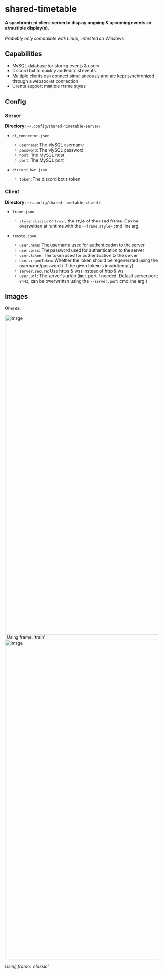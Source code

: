 # shared-timetable

####  A synchronized client-server to display ongoing & upcoming events on a/multiple display(s).
_Probably only compatible with Linux, untested on Windows_

## Capabilities
- MySQL database for storing events & users
- Discord bot to quickly add/edit/list events
- Multiple clients can connect simultaneously and are kept synchronized through a websocket connection
- Clients support multiple frame styles

## Config
### Server
**Directory:** `~/.config/shared-timetable-server/` 

- `db_connector.json`
  - `username`: The MySQL username
  - `password`: The MySQL password
  - `host`: The MySQL host
  - `port`: The MySQL port

- `discord_bot.json`
  - `token`: The discord bot's token

### Client
**Directory:** `~/.config/shared-timetable-client/`

- `frame.json`
  - `style`: `classic` or `train`, the style of the used frame. Can be overwritten at runtime with the `--frame.style=` cmd line arg.

- `remote.json`
  - `user.name`: The username used for authentication to the server
  - `user.pass`: The password used for authentication to the server
  - `user.token`: The token used for authentication to the server
  - `user.regenToken`: Whether the token should be regenerated using the username/password (iff the given token is invalid/empty)
  - `server.secure`: Use https & wss instead of http & ws
  - `user.url`: The server's url/ip (incl. port if needed. Default server port: `8443`, can be owerwritten using the `--server.port` cmd line arg.)

## Images
**Clients:** <br>

<img width="1920" height="1053" alt="image" src="https://github.com/user-attachments/assets/baa390ac-9e5b-4a24-b035-ffd1c195e79e" />
_Using frame: 'train'_ <br>

<img width="1920" height="1053" alt="image" src="https://github.com/user-attachments/assets/b3a37ee3-c607-41d4-b34f-042d380facc5" />

_Using frame: 'classic'_ <br>

